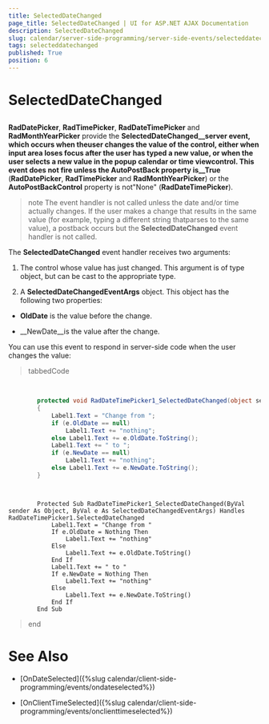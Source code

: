 ```yaml
---
title: SelectedDateChanged
page_title: SelectedDateChanged | UI for ASP.NET AJAX Documentation
description: SelectedDateChanged
slug: calendar/server-side-programming/server-side-events/selecteddatechanged
tags: selecteddatechanged
published: True
position: 6
---
```


# SelectedDateChanged



## 

__RadDatePicker__, __RadTimePicker__, __RadDateTimePicker__ and __RadMonthYearPicker__ provide the __SelectedDateChanged__server event, which occurs when theuser changes the value of the control, either when input area loses focus after the user has typed a new value, or when the user selects a new value in the popup calendar or time viewcontrol. This event does not fire unless the __AutoPostBack__ property is__True__ (__RadDatePicker__, __RadTimePicker__ and __RadMonthYearPicker__) or the __AutoPostBackControl__ property is not"None" (__RadDateTimePicker__).

>note The event handler is not called unless the date and/or time actually changes. If the user makes a change that results in the same value (for example, typing a different string thatparses to the same value), a postback occurs but the __SelectedDateChanged__ event handler is not called.
>


The __SelectedDateChanged__ event handler receives two arguments:

1. The control whose value has just changed. This argument is of type object, but can be cast to the appropriate type.

1. A __SelectedDateChangedEventArgs__ object. This object has the following two properties:

* __OldDate__ is the value before the change.

* __NewDate__is the value after the change.

You can use this event to respond in server-side code when the user changes the value:

>tabbedCode

````C#
	
	
	    protected void RadDateTimePicker1_SelectedDateChanged(object sender, SelectedDateChangedEventArgs e)
	    {
	        Label1.Text = "Change from ";
	        if (e.OldDate == null)
	            Label1.Text += "nothing";
	        else Label1.Text += e.OldDate.ToString();
	        Label1.Text += " to ";
	        if (e.NewDate == null)
	            Label1.Text += "nothing";
	        else Label1.Text += e.NewDate.ToString();
	    }		
````



````VB.NET
	     
	
	    Protected Sub RadDateTimePicker1_SelectedDateChanged(ByVal sender As Object, ByVal e As SelectedDateChangedEventArgs) Handles RadDateTimePicker1.SelectedDateChanged
	        Label1.Text = "Change from "
	        If e.OldDate = Nothing Then
	            Label1.Text += "nothing"
	        Else
	            Label1.Text += e.OldDate.ToString()
	        End If
	        Label1.Text += " to "
	        If e.NewDate = Nothing Then
	            Label1.Text += "nothing"
	        Else
	            Label1.Text += e.NewDate.ToString()
	        End If
	    End Sub
````


>end

# See Also

 * [OnDateSelected]({%slug calendar/client-side-programming/events/ondateselected%})

 * [OnClientTimeSelected]({%slug calendar/client-side-programming/events/onclienttimeselected%})
